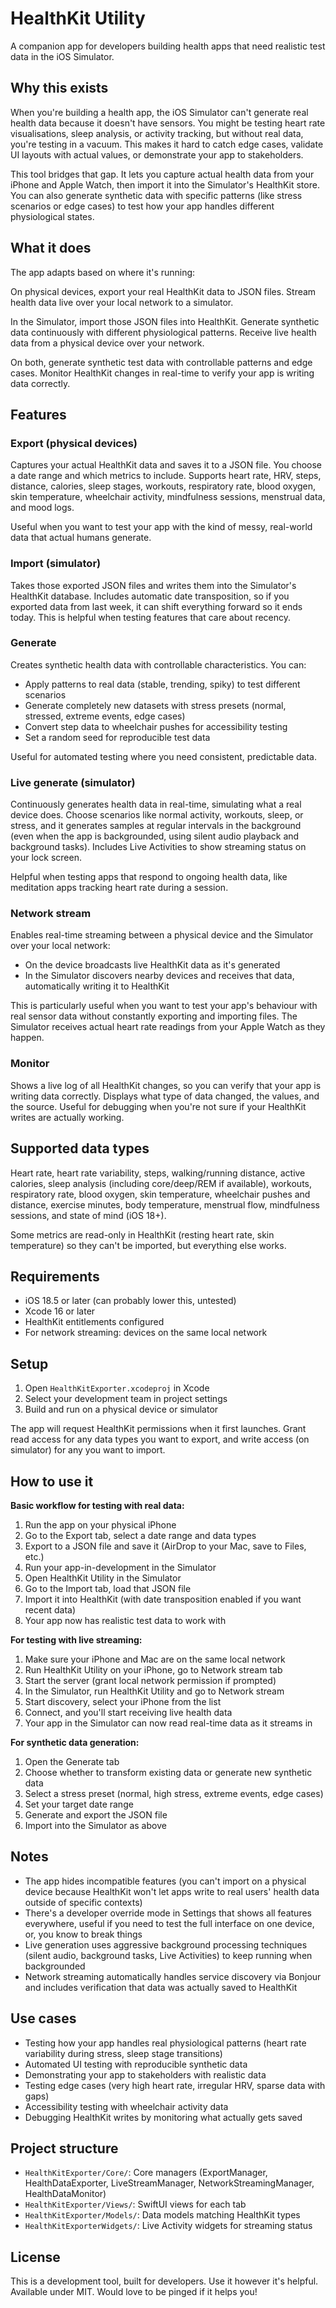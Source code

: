 # HealthKit Utility

A companion app for developers building health apps that need realistic test data in the iOS Simulator.

## Why this exists

When you're building a health app, the iOS Simulator can't generate real health data because it doesn't have sensors. You might be testing heart rate visualisations, sleep analysis, or activity tracking, but without real data, you're testing in a vacuum. This makes it hard to catch edge cases, validate UI layouts with actual values, or demonstrate your app to stakeholders.

This tool bridges that gap. It lets you capture actual health data from your iPhone and Apple Watch, then import it into the Simulator's HealthKit store. You can also generate synthetic data with specific patterns (like stress scenarios or edge cases) to test how your app handles different physiological states.

## What it does

The app adapts based on where it's running:

On physical devices, export your real HealthKit data to JSON files. Stream health data live over your local network to a simulator.

In the Simulator, import those JSON files into HealthKit. Generate synthetic data continuously with different physiological patterns. Receive live health data from a physical device over your network.

On both, generate synthetic test data with controllable patterns and edge cases. Monitor HealthKit changes in real-time to verify your app is writing data correctly.

## Features

### Export (physical devices)

Captures your actual HealthKit data and saves it to a JSON file. You choose a date range and which metrics to include. Supports heart rate, HRV, steps, distance, calories, sleep stages, workouts, respiratory rate, blood oxygen, skin temperature, wheelchair activity, mindfulness sessions, menstrual data, and mood logs.

Useful when you want to test your app with the kind of messy, real-world data that actual humans generate.

### Import (simulator)

Takes those exported JSON files and writes them into the Simulator's HealthKit database. Includes automatic date transposition, so if you exported data from last week, it can shift everything forward so it ends today. This is helpful when testing features that care about recency.

### Generate

Creates synthetic health data with controllable characteristics. You can:

- Apply patterns to real data (stable, trending, spiky) to test different scenarios
- Generate completely new datasets with stress presets (normal, stressed, extreme events, edge cases)
- Convert step data to wheelchair pushes for accessibility testing
- Set a random seed for reproducible test data

Useful for automated testing where you need consistent, predictable data.

### Live generate (simulator)

Continuously generates health data in real-time, simulating what a real device does. Choose scenarios like normal activity, workouts, sleep, or stress, and it generates samples at regular intervals in the background (even when the app is backgrounded, using silent audio playback and background tasks). Includes Live Activities to show streaming status on your lock screen.

Helpful when testing apps that respond to ongoing health data, like meditation apps tracking heart rate during a session.

### Network stream

Enables real-time streaming between a physical device and the Simulator over your local network:

- On the device broadcasts live HealthKit data as it's generated
- In the Simulator discovers nearby devices and receives that data, automatically writing it to HealthKit

This is particularly useful when you want to test your app's behaviour with real sensor data without constantly exporting and importing files. The Simulator receives actual heart rate readings from your Apple Watch as they happen.

### Monitor

Shows a live log of all HealthKit changes, so you can verify that your app is writing data correctly. Displays what type of data changed, the values, and the source. Useful for debugging when you're not sure if your HealthKit writes are actually working.

## Supported data types

Heart rate, heart rate variability, steps, walking/running distance, active calories, sleep analysis (including core/deep/REM if available), workouts, respiratory rate, blood oxygen, skin temperature, wheelchair pushes and distance, exercise minutes, body temperature, menstrual flow, mindfulness sessions, and state of mind (iOS 18+).

Some metrics are read-only in HealthKit (resting heart rate, skin temperature) so they can't be imported, but everything else works.

## Requirements

- iOS 18.5 or later (can probably lower this, untested)
- Xcode 16 or later
- HealthKit entitlements configured
- For network streaming: devices on the same local network

## Setup

1. Open `HealthKitExporter.xcodeproj` in Xcode
2. Select your development team in project settings
3. Build and run on a physical device or simulator

The app will request HealthKit permissions when it first launches. Grant read access for any data types you want to export, and write access (on simulator) for any you want to import.

## How to use it

**Basic workflow for testing with real data:**

1. Run the app on your physical iPhone
2. Go to the Export tab, select a date range and data types
3. Export to a JSON file and save it (AirDrop to your Mac, save to Files, etc.)
4. Run your app-in-development in the Simulator
5. Open HealthKit Utility in the Simulator
6. Go to the Import tab, load that JSON file
7. Import it into HealthKit (with date transposition enabled if you want recent data)
8. Your app now has realistic test data to work with

**For testing with live streaming:**

1. Make sure your iPhone and Mac are on the same local network
2. Run HealthKit Utility on your iPhone, go to Network stream tab
3. Start the server (grant local network permission if prompted)
4. In the Simulator, run HealthKit Utility and go to Network stream
5. Start discovery, select your iPhone from the list
6. Connect, and you'll start receiving live health data
7. Your app in the Simulator can now read real-time data as it streams in

**For synthetic data generation:**

1. Open the Generate tab
2. Choose whether to transform existing data or generate new synthetic data
3. Select a stress preset (normal, high stress, extreme events, edge cases)
4. Set your target date range
5. Generate and export the JSON file
6. Import into the Simulator as above

## Notes

- The app hides incompatible features (you can't import on a physical device because HealthKit won't let apps write to real users' health data outside of specific contexts)
- There's a developer override mode in Settings that shows all features everywhere, useful if you need to test the full interface on one device, or, you know to break things
- Live generation uses aggressive background processing techniques (silent audio, background tasks, Live Activities) to keep running when backgrounded
- Network streaming automatically handles service discovery via Bonjour and includes verification that data was actually saved to HealthKit

## Use cases

- Testing how your app handles real physiological patterns (heart rate variability during stress, sleep stage transitions)
- Automated UI testing with reproducible synthetic data
- Demonstrating your app to stakeholders with realistic data
- Testing edge cases (very high heart rate, irregular HRV, sparse data with gaps)
- Accessibility testing with wheelchair activity data
- Debugging HealthKit writes by monitoring what actually gets saved

## Project structure

- `HealthKitExporter/Core/`: Core managers (ExportManager, HealthDataExporter, LiveStreamManager, NetworkStreamingManager, HealthDataMonitor)
- `HealthKitExporter/Views/`: SwiftUI views for each tab
- `HealthKitExporter/Models/`: Data models matching HealthKit types
- `HealthKitExporterWidgets/`: Live Activity widgets for streaming status

## License

This is a development tool, built for developers. Use it however it's helpful. Available under MIT. Would love to be pinged if it helps you! 
